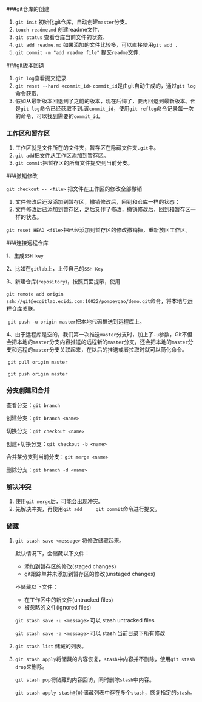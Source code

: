 ###git仓库的创建

1. `git init` 初始化git仓库，自动创建`master`分支。
2. `touch readme.md`  创建readme文件.
3. `git status` 查看仓库当前文件的状态.
4. `git add readme.md`  如果添加的文件比较多，可以直接使用`git add .`
5. `git commit -m "add readme file"`  提交`readme`文件.

###git版本回退

1. `git log`查看提交记录.
2. `git reset --hard <commit_id>` `commit_id`是由git自动生成的，通过`git log`命令获取.
3. 假如从最新版本回退到了之前的版本，现在后悔了，要再回退到最新版本。但是`git log`命令已经获取不到.该`commit_id`，使用`git reflog`命令记录每一次的命令，可以找到需要的`commit_id`。

### 工作区和暂存区

1. 工作区就是文件所在的文件夹，暂存区在隐藏文件夹`.git`中。
2. `git add`把文件从工作区添加到暂存区。
3. `git commit`把暂存区的所有文件提交到当前分支。

###撤销修改

`git checkout -- <file>`  把文件在工作区的修改全部撤销

1. 文件修改后还没添加到暂存区，撤销修改后，回到和仓库一样的状态；
2. 文件修改后已添加到暂存区，之后又作了修改，撤销修改后，回到和暂存区一样的状态。

`git reset HEAD <file>`把已经添加到暂存区的修改撤销掉，重新放回工作区。

###连接远程仓库

1、生成`SSH key`

2、比如在`gitlab`上，上传自己的`SSH Key`

3、新建仓库(`repository`)，按照页面提示，使用

​	`git remote add origin ssh://git@ecgitlab.ecidi.com:10022/pompeygao/demo.git`命令，将本地与远程仓库关联。

​	`git push -u origin master`把本地代码推送到远程库上。

4、由于远程库是空的，我们第一次推送`master`分支时，加上了`-u`参数，Git不但会把本地的`master`分支内容推送的远程新的`master`分支，还会把本地的`master`分支和远程的`master`分支关联起来，在以后的推送或者拉取时就可以简化命令。

​	`git pull origin master` 

​	`git push origin master`

### 分支创建和合并

查看分支：`git branch`

创建分支：`git branch <name>`

切换分支：`git checkout <name>`

创建+切换分支：`git checkout -b <name>`

合并某分支到当前分支：`git merge <name>`

删除分支：`git branch -d <name>`

### 解决冲突

1. 使用`git merge`后，可能会出现冲突。
2. 先解决冲突，再使用`git add     git commit`命令进行提交。

### 储藏

1. `git stash save <message>` 将修改储藏起来。

   默认情况下，会储藏以下文件：

   - 添加到暂存区的修改(staged changes)
   - git跟踪单并未添加到暂存区的修改(unstaged changes)

   不储藏以下文件：

   - 在工作区中的新文件(untracked files)
   - 被忽略的文件(ignored files)

   `git stash save -u <message>`  可以 stash  untracked files

   `git stash save -a <message>` 可以 stash 当前目录下所有修改

2. `git stash list` 储藏的列表。

3. `git stash apply`将储藏的内容恢复，`stash`中内容并不删除，使用`git stash drop`来删除。

   `git stash pop`将储藏的内容回访，同时删除`stash`中内容。

   `git stash apply stash@{0}`储藏列表中存在多个`stash`，恢复指定的`stash`。